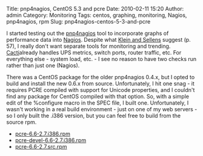 Title: pnp4nagios, CentOS 5.3 and pcre
Date: 2010-02-11 15:20
Author: admin
Category: Monitoring
Tags: centos, graphing, monitoring, Nagios, pnp4nagios, rpm
Slug: pnp4nagios-centos-5-3-and-pcre

I started testing out the [pnp4nagios](http://www.pnp4nagios.org/) tool
to incorporate graphs of performance data into
[Nagios](http://www.nagios.org). Despite what [Klein and
Sellens](http://www.sage.org/pubs/20_numbers/) suggest (p. 57), I really
don't want separate tools for monitoring and trending.
[Cacti](http://www.cacti.net)already handles UPS metrics, switch ports,
router traffic, etc. For everything else - system load, etc. - I see no
reason to have two checks run rather than just one (Nagios).

There was a CentOS package for the older pnp4nagios 0.4.x, but I opted
to build and install the new 0.6.x from source. Unfortunately, I hit one
snag - it requires PCRE compiled with support for Unicode properties,
and I couldn't find any package for CentOS compiled with that option.
So, with a simple edit of the %configure macro in the SPEC file, I built
one. Unfortunately, I wasn't working in a real build environment - just
on one of my web servers - so I only built the .i386 version, but you
can feel free to build from the source rpm.

-   [pcre-6.6-2.7.i386.rpm](http://repo.jasonantman.com/centos/5/local/i386/RPMS/pcre-6.6-2.7.i386.rpm)
-   [pcre-devel-6.6-2.7.i386.rpm](http://repo.jasonantman.com/centos/5/local/i386/RPMS/pcre-devel-6.6-2.7.i386.rpm)
-   [pcre-6.6-2.7.src.rpm](http://repo.jasonantman.com/centos/5/local/SRPMS/pcre-6.6-2.7.src.rpm)

